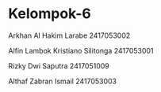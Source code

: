 # Kelompok-6
Arkhan Al Hakim Larabe 	2417053002

Alfin Lambok Kristiano Silitonga 	2417053001

Rizky Dwi Saputra	2417051009

Althaf Zabran Ismail	2417053003
